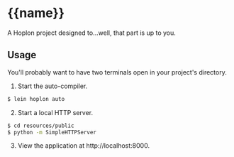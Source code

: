 # {{name}}

A Hoplon project designed to...well, that part is up to you.

## Usage

You'll probably want to have two terminals open in your project's directory.

1. Start the auto-compiler.

```bash
$ lein hoplon auto
```

2. Start a local HTTP server.

```bash
$ cd resources/public
$ python -m SimpleHTTPServer
```

3. View the application at http://localhost:8000.
